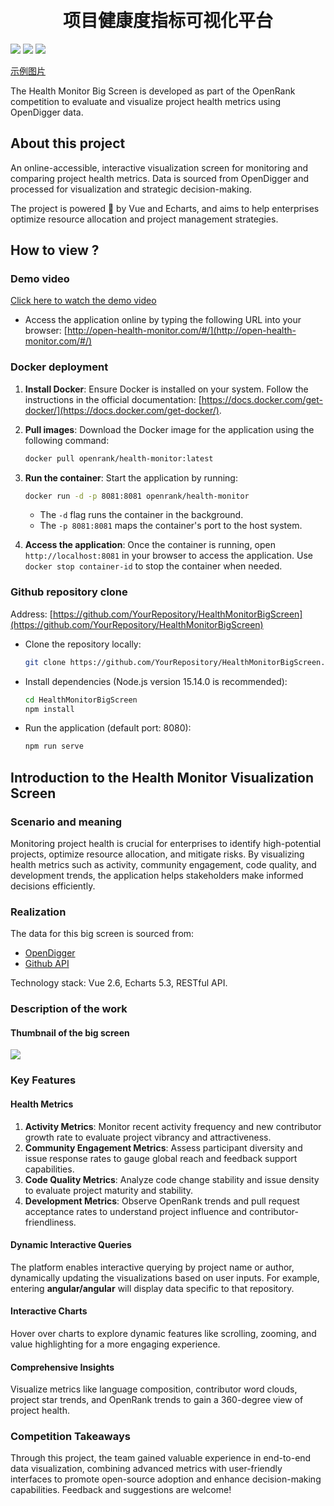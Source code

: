 <div align="center">
<h1>
  <br/>项目健康度指标可视化平台
</h1>
</div>

![](https://img.shields.io/badge/License-MIT-blue)
![](https://img.shields.io/badge/Node-v15.14.0-blue)
[![](https://img.shields.io/badge/%E7%AE%80%E4%BD%93%E4%B8%AD%E6%96%87-green)](README-CN.md)

[示例图片](https://github.com/X-Ethan/2025-1.1-/blob/main/%E5%B1%8F%E5%B9%95%E6%88%AA%E5%9B%BE%202025-01-01%20164246.png?raw=true)

The Health Monitor Big Screen is developed as part of the OpenRank competition to evaluate and visualize project health metrics using OpenDigger data.

## About this project

An online-accessible, interactive visualization screen for monitoring and comparing project health metrics. Data is sourced from OpenDigger and processed for visualization and strategic decision-making.

The project is powered 🚀 by Vue and Echarts, and aims to help enterprises optimize resource allocation and project management strategies.

## How to view ?

### Demo video

[Click here to watch the demo video](https://www.bilibili.com/video/BV1Nh4y1r7Gt/)

+ Access the application online by typing the following URL into your browser: [http://open-health-monitor.com/#/](http://open-health-monitor.com/#/)

### Docker deployment

1. **Install Docker**: Ensure Docker is installed on your system. Follow the instructions in the official documentation: [https://docs.docker.com/get-docker/](https://docs.docker.com/get-docker/).

2. **Pull images**: Download the Docker image for the application using the following command:

   ```bash
   docker pull openrank/health-monitor:latest
   ```

3. **Run the container**: Start the application by running:

   ```bash
   docker run -d -p 8081:8081 openrank/health-monitor
   ```

   - The `-d` flag runs the container in the background.
   - The `-p 8081:8081` maps the container's port to the host system.

4. **Access the application**: Once the container is running, open `http://localhost:8081` in your browser to access the application. Use `docker stop container-id` to stop the container when needed.

### Github repository clone

Address: [https://github.com/YourRepository/HealthMonitorBigScreen](https://github.com/YourRepository/HealthMonitorBigScreen)

+ Clone the repository locally:

  ```bash
  git clone https://github.com/YourRepository/HealthMonitorBigScreen.git
  ```

+ Install dependencies (Node.js version 15.14.0 is recommended):

  ```bash
  cd HealthMonitorBigScreen
  npm install
  ```

+ Run the application (default port: 8080):

  ```bash
  npm run serve
  ```

## Introduction to the Health Monitor Visualization Screen

### Scenario and meaning

Monitoring project health is crucial for enterprises to identify high-potential projects, optimize resource allocation, and mitigate risks. By visualizing health metrics such as activity, community engagement, code quality, and development trends, the application helps stakeholders make informed decisions efficiently.

### Realization

The data for this big screen is sourced from:

- [OpenDigger](https://github.com/X-lab2017/open-digger)
- [Github API](https://docs.github.com/en/rest)

Technology stack: Vue 2.6, Echarts 5.3, RESTful API.

### Description of the work

#### **Thumbnail of the big screen**

![](https://markdown-picture-1302861826.cos.ap-shanghai.myqcloud.com/img/2023/10/16/20231016021040.gif)

### Key Features

#### **Health Metrics**

1. **Activity Metrics**: Monitor recent activity frequency and new contributor growth rate to evaluate project vibrancy and attractiveness.
2. **Community Engagement Metrics**: Assess participant diversity and issue response rates to gauge global reach and feedback support capabilities.
3. **Code Quality Metrics**: Analyze code change stability and issue density to evaluate project maturity and stability.
4. **Development Metrics**: Observe OpenRank trends and pull request acceptance rates to understand project influence and contributor-friendliness.

#### **Dynamic Interactive Queries**

The platform enables interactive querying by project name or author, dynamically updating the visualizations based on user inputs. For example, entering **angular/angular** will display data specific to that repository.

#### **Interactive Charts**

Hover over charts to explore dynamic features like scrolling, zooming, and value highlighting for a more engaging experience.

#### **Comprehensive Insights**

Visualize metrics like language composition, contributor word clouds, project star trends, and OpenRank trends to gain a 360-degree view of project health.

### Competition Takeaways

Through this project, the team gained valuable experience in end-to-end data visualization, combining advanced metrics with user-friendly interfaces to promote open-source adoption and enhance decision-making capabilities. Feedback and suggestions are welcome!
